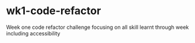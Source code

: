 # wk1-code-refactor
Week one code refactor challenge focusing on all skill learnt through week including accessibility
